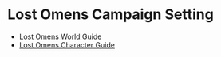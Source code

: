 # Lost Omens Campaign Setting

* [Lost Omens World Guide](./WorldGuide.md)
* [Lost Omens Character Guide](./CharacterGuide.md)